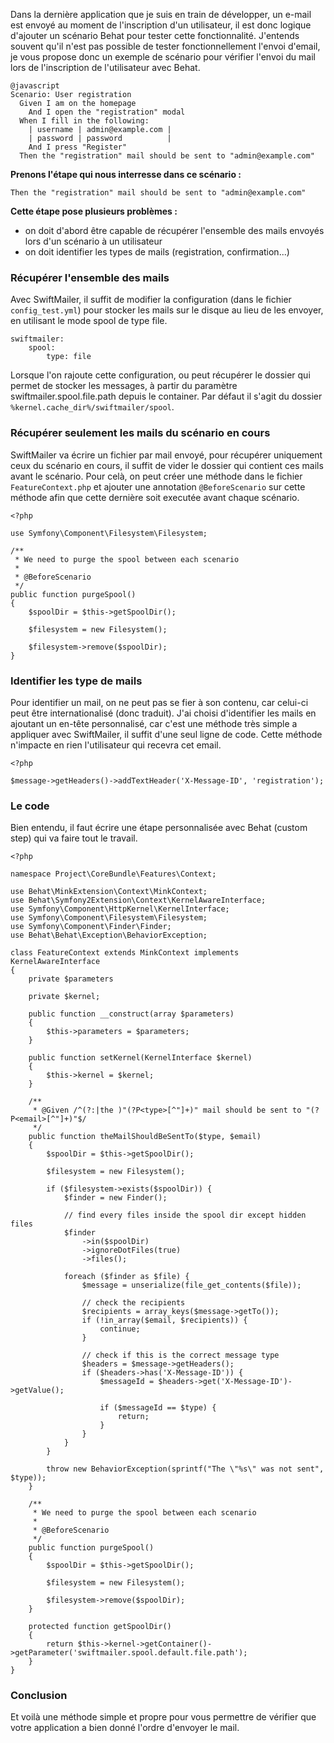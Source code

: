 Dans la dernière application que je suis en train de développer, un e-mail est envoyé au moment de l'inscription d'un utilisateur, il est donc logique d'ajouter un scénario Behat pour tester cette fonctionnalité. J'entends souvent qu'il n'est pas possible de tester fonctionnellement l'envoi d'email, je vous propose donc un exemple de scénario pour vérifier l'envoi du mail lors de l'inscription de l'utilisateur avec Behat.

```
@javascript
Scenario: User registration
  Given I am on the homepage
    And I open the "registration" modal
  When I fill in the following:
    | username | admin@example.com |
    | password | password          |
    And I press "Register"
  Then the "registration" mail should be sent to "admin@example.com"
```

**Prenons l'étape qui nous interresse dans ce scénario :**

```
Then the "registration" mail should be sent to "admin@example.com"
```

**Cette étape pose plusieurs problèmes :**

*   on doit d'abord être capable de récupérer l'ensemble des mails envoyés lors d'un scénario à un utilisateur
*   on doit identifier les types de mails (registration, confirmation...)

### Récupérer l'ensemble des mails

Avec SwiftMailer, il suffit de modifier la configuration (dans le fichier `config_test.yml`) pour stocker les mails sur le disque au lieu de les envoyer, en utilisant le mode spool de type file.

```
swiftmailer:
    spool:
        type: file
```

Lorsque l'on rajoute cette configuration, ou peut récupérer le dossier qui permet de stocker les messages, à partir du paramètre swiftmailer.spool.file.path depuis le container. Par défaut il s'agit du dossier `%kernel.cache_dir%/swiftmailer/spool`.

### Récupérer seulement les mails du scénario en cours

SwiftMailer va écrire un fichier par mail envoyé, pour récupérer uniquement ceux du scénario en cours, il suffit de vider le dossier qui contient ces mails avant le scénario. Pour celà, on peut créer une méthode dans le fichier `FeatureContext.php` et ajouter une annotation `@BeforeScenario` sur cette méthode afin que cette dernière soit executée avant chaque scénario.

```
<?php

use Symfony\Component\Filesystem\Filesystem;

/**
 * We need to purge the spool between each scenario
 *
 * @BeforeScenario
 */
public function purgeSpool()
{
    $spoolDir = $this->getSpoolDir();

    $filesystem = new Filesystem();

    $filesystem->remove($spoolDir);
}
```

### Identifier les type de mails

Pour identifier un mail, on ne peut pas se fier à son contenu, car celui-ci peut être internationalisé (donc traduit). J'ai choisi d'identifier les mails en ajoutant un en-tête personnalisé, car c'est une méthode très simple a appliquer avec SwiftMailer, il suffit d'une seul ligne de code. Cette méthode n'impacte en rien l'utilisateur qui recevra cet email.

```
<?php

$message->getHeaders()->addTextHeader('X-Message-ID', 'registration');
```

### Le code

Bien entendu, il faut écrire une étape personnalisée avec Behat (custom step) qui va faire tout le travail.

```
<?php

namespace Project\CoreBundle\Features\Context;

use Behat\MinkExtension\Context\MinkContext;
use Behat\Symfony2Extension\Context\KernelAwareInterface;
use Symfony\Component\HttpKernel\KernelInterface;
use Symfony\Component\Filesystem\Filesystem;
use Symfony\Component\Finder\Finder;
use Behat\Behat\Exception\BehaviorException;

class FeatureContext extends MinkContext implements KernelAwareInterface
{
    private $parameters

    private $kernel;

    public function __construct(array $parameters)
    {
        $this->parameters = $parameters;
    }

    public function setKernel(KernelInterface $kernel)
    {
        $this->kernel = $kernel;
    }

    /**
     * @Given /^(?:|the )"(?P<type>[^"]+)" mail should be sent to "(?P<email>[^"]+)"$/
     */
    public function theMailShouldBeSentTo($type, $email)
    {
        $spoolDir = $this->getSpoolDir();

        $filesystem = new Filesystem();

        if ($filesystem->exists($spoolDir)) {
            $finder = new Finder();

            // find every files inside the spool dir except hidden files
            $finder
                ->in($spoolDir)
                ->ignoreDotFiles(true)
                ->files();

            foreach ($finder as $file) {
                $message = unserialize(file_get_contents($file));

                // check the recipients
                $recipients = array_keys($message->getTo());
                if (!in_array($email, $recipients)) {
                    continue;
                }

                // check if this is the correct message type
                $headers = $message->getHeaders();
                if ($headers->has('X-Message-ID')) {
                    $messageId = $headers->get('X-Message-ID')->getValue();

                    if ($messageId == $type) {
                        return;
                    }
                }
            }
        }

        throw new BehaviorException(sprintf("The \"%s\" was not sent", $type));
    }

    /**
     * We need to purge the spool between each scenario
     *
     * @BeforeScenario
     */
    public function purgeSpool()
    {
        $spoolDir = $this->getSpoolDir();

        $filesystem = new Filesystem();

        $filesystem->remove($spoolDir);
    }

    protected function getSpoolDir()
    {
        return $this->kernel->getContainer()->getParameter('swiftmailer.spool.default.file.path');
    }
}
```

### Conclusion

Et voilà une méthode simple et propre pour vous permettre de vérifier que votre application a bien donné l'ordre d'envoyer le mail.